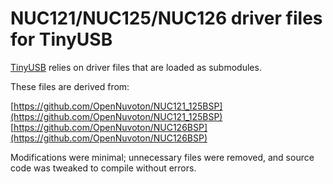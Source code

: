 NUC121/NUC125/NUC126 driver files for TinyUSB
=============================================

[TinyUSB](https://github.com/hathach/tinyusb) relies on driver files that are loaded as submodules.

These files are derived from:

[https://github.com/OpenNuvoton/NUC121_125BSP](https://github.com/OpenNuvoton/NUC121_125BSP)
[https://github.com/OpenNuvoton/NUC126BSP](https://github.com/OpenNuvoton/NUC126BSP)

Modifications were minimal; unnecessary files were removed, and source code was tweaked to compile without errors.
